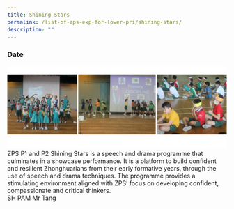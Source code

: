 ```yaml
---
title: Shining Stars
permalink: /list-of-zps-exp-for-lower-pri/shining-stars/
description: ""
---
```

### **Date**
![](/images/Lower%20Primary%20Experience/shining%20stars.png)<br>ZPS P1 and P2 Shining Stars is a speech and drama programme that culminates in a showcase performance. It is a platform to build confident and resilient Zhonghuarians from their early formative years, through the use of speech and drama techniques. The programme provides a stimulating environment aligned with ZPS’ focus on developing confident, compassionate and critical thinkers.<br>SH PAM Mr Tang